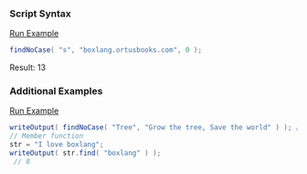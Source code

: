 ### Script Syntax



<a href="https://try.boxlang.io?code=eJxLy8xL8ct3TixO1VBQKlbSUVBKyq%2FIScxL18svKiktTsrPzy7WS87PBcoYKGhaAwB9TA9L" target="_blank">Run Example</a>

```java
findNoCase( "s", "boxlang.ortusbooks.com", 0 );

```

Result: 13

### Additional Examples

<a href="https://try.boxlang.io?code=eJxNjbEKwkAQRPv7imGrBILRTghWFmKhFvoDF7PRg%2BRWLnuen%2B8lINgMzDAzLwWnfIn6ilqgd747y95OXIBugZkq0CFIgj4ZmoMKV%2FvmxSYJQ0coUTaoa2zWJuuJx5YD%2Bujv6sSbSQN2oCMGybNWPoP1D2pM%2Bsfm0mpGZ%2Bivsdya%2BXdrvvX3Mv4%3D" target="_blank">Run Example</a>

```java
writeOutput( findNoCase( "Tree", "Grow the tree, Save the world" ) ); // 10
// Member function
str = "I love boxlang";
writeOutput( str.find( "boxlang" ) );
 // 8

```
